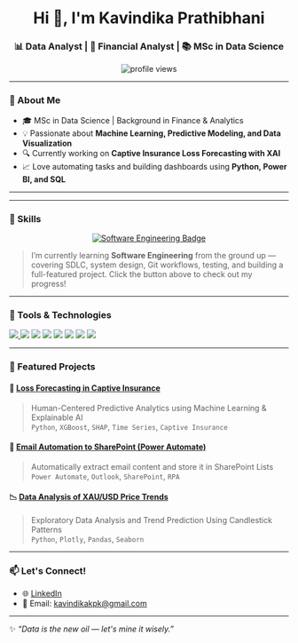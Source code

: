 <!-- Profile Header -->
<h1 align="center">Hi 👋, I'm Kavindika Prathibhani</h1>
<h3 align="center">📊 Data Analyst | 💼 Financial Analyst | 📚 MSc in Data Science</h3>

<p align="center">
  <img src="https://komarev.com/ghpvc/?username=KavindikaKurundugahamada&label=Profile%20views&color=0e75b6&style=flat" alt="profile views"/>
</p>

---

### 🌟 About Me

- 🎓 MSc in Data Science | Background in Finance & Analytics  
- 💡 Passionate about **Machine Learning, Predictive Modeling, and Data Visualization**  
- 🔍 Currently working on **Captive Insurance Loss Forecasting with XAI**  
- 📈 Love automating tasks and building dashboards using **Python, Power BI, and SQL**  

---

---

### 🧠 Skills

<p align="center">
  <a href="https://github.com/kavindikakpk/Software-Engineering-Roadmap" target="_blank">
    <img src="https://img.shields.io/badge/Software%20Engineering-Explore-blue?style=for-the-badge&logo=github&logoColor=white" alt="Software Engineering Badge" />
  </a>
</p>

> I’m currently learning **Software Engineering** from the ground up — covering SDLC, system design, Git workflows, testing, and building a full-featured project. Click the button above to check out my progress!

---

### 🔧 Tools & Technologies

<p align="left">
  <a href="https://github.com/kavindikakpk/Power-Query">
    <img src="https://img.shields.io/badge/Power%20Query-5B9BD5?style=for-the-badge&logo=microsoft&logoColor=white"/>
  </a>
  <img src="https://img.shields.io/badge/Python-3670A0?style=for-the-badge&logo=python&logoColor=fff"/>
  <img src="https://img.shields.io/badge/Pandas-150458?style=for-the-badge&logo=pandas&logoColor=white"/>
  <img src="https://img.shields.io/badge/NumPy-013243?style=for-the-badge&logo=numpy&logoColor=white"/>
  <img src="https://img.shields.io/badge/Power%20BI-F2C811?style=for-the-badge&logo=powerbi&logoColor=black"/>
  <img src="https://img.shields.io/badge/MySQL-00758F?style=for-the-badge&logo=mysql&logoColor=white"/>
  <img src="https://img.shields.io/badge/Scikit--learn-F7931E?style=for-the-badge&logo=scikit-learn&logoColor=white"/>
  <img src="https://img.shields.io/badge/GitHub-181717?style=for-the-badge&logo=github&logoColor=white"/>
</p>


---

### 📂 Featured Projects

#### 🧠 [Loss Forecasting in Captive Insurance](https://github.com/YOURUSERNAME/loss-forecasting-captive)
> Human-Centered Predictive Analytics using Machine Learning & Explainable AI  
> `Python`, `XGBoost`, `SHAP`, `Time Series`, `Captive Insurance`

#### 🔄 [Email Automation to SharePoint (Power Automate)](https://github.com/YOURUSERNAME/email-to-sharepoint)
> Automatically extract email content and store it in SharePoint Lists  
> `Power Automate`, `Outlook`, `SharePoint`, `RPA`

#### 📉 [Data Analysis of XAU/USD Price Trends](https://github.com/YOURUSERNAME/xau-usd-analysis)
> Exploratory Data Analysis and Trend Prediction Using Candlestick Patterns  
> `Python`, `Plotly`, `Pandas`, `Seaborn`

---

### 📫 Let's Connect!

- 🌐 [LinkedIn](https://www.linkedin.com/in/kavindika-prathibhani-9a14a2201/)
- 📧 Email: kavindikakpk@gmail.com

---

✨ *“Data is the new oil — let's mine it wisely.”*
